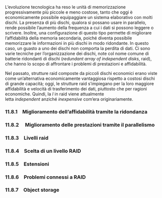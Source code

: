 L’evoluzione tecnologica ha reso le unità di memorizzazione progressivamente più piccole e meno costose, tanto che oggi è economicamente possibile equipaggiare un sistema elaborativo con molti dischi. La presenza di più dischi, qualora si possano usare in parallelo, rende possibile l’aumento della frequenza a cui i dati si possono leggere o scrivere. Inoltre, una configurazione di questo tipo permette di migliorare l’affidabilità della memoria secondaria, poiché diventa possibile memorizzare le informazioni in più dischi in modo ridondante. In questo caso, un guasto a uno dei dischi non comporta la perdita di dati. Ci sono varie tecniche per l’organizzazione dei dischi, note col nome comune di batterie ridondanti di dischi (_redundant array of independent disks_, raid), che hanno lo scopo di affrontare i problemi di prestazioni e affidabilità.

Nel passato, strutture raid composte da piccoli dischi economici erano viste come un’alternativa economicamente vantaggiosa rispetto a costosi dischi di grande capacità; oggi, le strutture raid s’impiegano per la loro maggiore affidabilità e velocità di trasferimento dei dati, piuttosto che per ragioni economiche. Quindi, la _I_ in raid viene attualmente letta _independent_ anziché _inexpensive_ com’era originariamente.

### 11.8.1 Miglioramento dell’affidabilità tramite la ridondanza
### 11.8.2  Miglioramento delle prestazioni tramite il parallelismo
### 11.8.3 Livelli raid
### 11.8.4 Scelta di un livello RAID
### 11.8.5 Estensioni
### 11.8.6 Problemi connessi a RAID
### 11.8.7 Object storage
